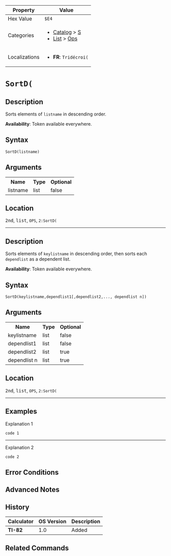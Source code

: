 | Property      | Value |
|---------------|-------|
| Hex Value     | `$E4`|
| Categories    | <ul><li>[Catalog](<../categories/Catalog.md>) > [S](<../categories/Catalog.md#S>)</li><li>[List](<../categories/List.md>) > [Ops](<../categories/List.md#Ops>)</li></ul> |
| Localizations | <ul><li><b>FR</b>: `Tridécroi(`</li></ul> |

# `SortD(`

## Description
Sorts elements of `listname` in descending order.


<b>Availability</b>: Token available everywhere.

## Syntax
`SortD(listname)`

## Arguments
<table>
<tr><th>Name</th><th>Type</th><th>Optional</th></tr>

<tr><td>listname</td><td>list</td><td>false</td></tr>

</table>

## Location
<kbd>2nd</kbd>, <kbd>list</kbd>, `OPS`, `2:SortD(`
<hr>

## Description
Sorts elements of `keylistname` in descending order, then sorts each `dependlist` as a dependent list.


<b>Availability</b>: Token available everywhere.

## Syntax
`SortD(keylistname,dependlist1[,dependlist2,..., dependlist n])`

## Arguments
<table>
<tr><th>Name</th><th>Type</th><th>Optional</th></tr>

<tr><td>keylistname</td><td>list</td><td>false</td></tr>

<tr><td>dependlist1</td><td>list</td><td>false</td></tr>

<tr><td>dependlist2</td><td>list</td><td>true</td></tr>

<tr><td>dependlist n</td><td>list</td><td>true</td></tr>

</table>

## Location
<kbd>2nd</kbd>, <kbd>list</kbd>, `OPS`, `2:SortD(`
<hr>

## Examples

Explanation 1
```ti-basic
code 1
```
---
Explanation 2
```ti-basic
code 2
```

## Error Conditions


## Advanced Notes


## History
| Calculator | OS Version | Description |
|------------|------------|-------------|
| <b>TI-82</b> | 1.0 | Added

## Related Commands

    
